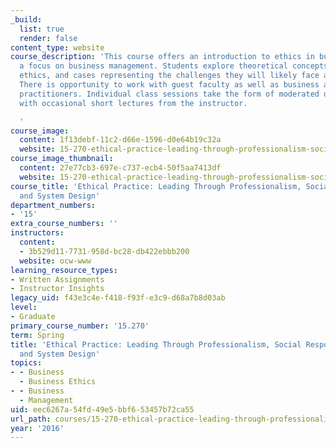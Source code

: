 ```yaml
---
_build:
  list: true
  render: false
content_type: website
course_description: 'This course offers an introduction to ethics in business, with
  a focus on business management. Students explore theoretical concepts in business
  ethics, and cases representing the challenges they will likely face as managers.
  There is opportunity to work with guest faculty as well as business and other professional
  practitioners. Individual class sessions take the form of moderated discussion,
  with occasional short lectures from the instructor.

  '
course_image:
  content: 1f13debf-11c2-d66e-1596-d0e64b19c32a
  website: 15-270-ethical-practice-leading-through-professionalism-social-responsibility-and-system-design-spring-2016
course_image_thumbnail:
  content: 27e77cb3-697e-c737-ecb4-50f5aa7413df
  website: 15-270-ethical-practice-leading-through-professionalism-social-responsibility-and-system-design-spring-2016
course_title: 'Ethical Practice: Leading Through Professionalism, Social Responsibility,
  and System Design'
department_numbers:
- '15'
extra_course_numbers: ''
instructors:
  content:
  - 3b529d11-7731-958d-bc28-db422ebbb200
  website: ocw-www
learning_resource_types:
- Written Assignments
- Instructor Insights
legacy_uid: f43e3c4e-f418-f93f-e3c9-d68a7b8d03ab
level:
- Graduate
primary_course_number: '15.270'
term: Spring
title: 'Ethical Practice: Leading Through Professionalism, Social Responsibility,
  and System Design'
topics:
- - Business
  - Business Ethics
- - Business
  - Management
uid: eec6267a-54fd-49e5-bbf6-53457b72ca55
url_path: courses/15-270-ethical-practice-leading-through-professionalism-social-responsibility-and-system-design-spring-2016
year: '2016'
---
```

